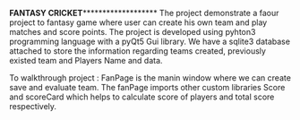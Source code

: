 ********************************************FANTASY CRICKET***************************************************************
The project demonstrate a faour project to fantasy game where user can create his own team and play 
matches and score points. The project is developed using pyhton3 programming language 
with a pyQt5 Gui library. We have a sqlite3 database attached to store the information regarding
teams created, previously existed team and Players Name and data. 

To walkthrough project :
FanPage is the manin window where we can create save and evaluate team.
The fanPage imports other custom libraries Score and scoreCard which helps to calculate score of players
and total score respectively.
